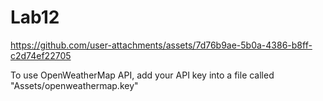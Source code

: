 # Lab12

https://github.com/user-attachments/assets/7d76b9ae-5b0a-4386-b8ff-c2d74ef22705

To use OpenWeatherMap API, add your API key into a file called "Assets/openweathermap.key"
